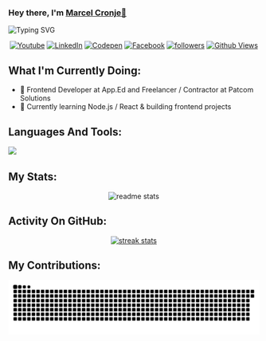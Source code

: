 <h3 align="left">Hey there, I'm <a href="https://github.com/MarcelCronje">Marcel Cronje👋</a></h3>

<p align="left">
<img src="https://readme-typing-svg.demolab.com?font=roboto&pause=1000&color=0969DA&random=false&width=440&height=45&lines=Frontend+Web+And+App+Developer+At+App.ed;5+%2B+Years+Of++Coding+Experience;Experienced+UI%2FUX+Designer;Always+Building%2FLearning+New+Things" alt="Typing SVG" />
</p>

<p align="center">
   <a href="https://www.youtube.com/channel/UCiia2QdzU-0VxHdavLtAbGg" target="_blank"><img alt="Youtube" title="Youtube" src="https://img.shields.io/badge/-Youtube-FF0000?style=for-the-badge&logo=youtube&logoColor=white"/></a>
   <a href="https://www.linkedin.com/in/marcel-cronje-73b37b238/" target="_blank"><img alt="LinkedIn" title="Connect With Me On LinkedIn" src="https://img.shields.io/badge/-LinkedIn-236ad3?style=for-the-badge&logo=linkedin&logoColor=white"/></a>
   <a href="https://codepen.io/MarcelCronje" target="_blank"><img alt="Codepen" title="Check My Codepens" src="https://img.shields.io/badge/-Codepen-555555?style=for-the-badge&logo=codepen&logoColor=white"/></a>
   <a href="https://www.linkedin.com/in/marcel-cronje-73b37b238/" target="_blank"><img alt="Facebook" title="Check My Facebook" src="https://img.shields.io/badge/-Facebook-236ad3?style=for-the-badge&logo=facebook&logoColor=white"/></a>
   <a href="https://github.com/marcelcronje?tab=followers">
   <img alt="followers" title="Follow me on Github" src="https://img.shields.io/github/followers/marcelcronje?color=236ad3&style=for-the-badge&logo=github&label=Follow"/></a>
   <a href="https://github.com/marcelcronje">
   <img title="Total Views On Github" alt="Github Views" src="https://komarev.com/ghpvc/?username=marcelcronje&style=for-the-badge&color=236ad3">
   </a>
 </p>

## What I'm Currently Doing:
- 🔭 Frontend Developer at App.Ed and Freelancer / Contractor at Patcom Solutions
- 🌱 Currently learning Node.js / React & building frontend projects

## Languages And Tools:
<p align="left"> <a href="https://github.com/marcelcronje"><img src="https://skillicons.dev/icons?i=vscode,blank,git,blank,npm,blank,bitbucket,blank,azure,blank,github,blank,gitlab,blank,postman,blank,figma,blank,xd,blank,photoshop,blank,html,blank,css,blank,sass,blank,less,blank,gulp,blank,bootstrap,blank,js,blank,ts,blank,nodejs,blank,mysql,blank,react,blank,angular,blank,"> 
</a> 
</p>

## My Stats:
<p align="center">
<img title="My Stats" height="200px" src="https://github-readme-stats-salesp07.vercel.app/api?username=marcelcronje&count_private=true&show_icons=true&theme=react&rank_icon=github&border_radius=10" alt="readme stats" />
</p>

## Activity On GitHub:
<p align="center">
  <a href="https://github.com/MarcelCronje">
  <img title="Activity On GitHub" src="https://github-readme-streak-stats-salesp07.vercel.app/?user=MarcelCronje&count_private=true&theme=react&border_radius=10&stroke=236ad3" alt="streak stats"/>
  </a> 
</p>

## My Contributions:
<div align="center">
  <img alt="snake eating my contributions" src="https://raw.githubusercontent.com/MarcelCronje/MarcelCronje/output/github-contribution-grid-snake.svg" />
  <br/><br/><br/>
</div>
